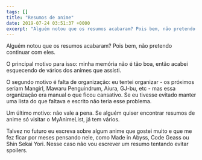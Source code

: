 ```yaml
---
tags: []
title: "Resumos de anime"
date: 2019-07-24 03:51:37 +0000
excerpt: "Alguém notou que os resumos acabaram? Pois bem, não pretendo continuar com eles.  O principal motivo para isso: minha memória não é tão..."
---
```


Alguém notou que os resumos acabaram? Pois bem, não pretendo continuar com eles.

O principal motivo para isso: minha memória não é tão boa, então acabei esquecendo de vários dos animes que assisti.

O segundo motivo é falta de organização: eu tentei organizar - os próximos seriam Mangirl, Mawaru Penguindrum, Aiura, GJ-bu, etc - mas essa organização era manual o que ficou cansativo. Se eu tivesse evitado manter uma lista do que faltava e escrito não teria esse problema.

Um último motivo: não vale a pena. Se alguém quiser encontrar resumos de anime só visitar o MyAnimeList, já tem vários.

Talvez no futuro eu escreva sobre algum anime que gostei muito e que me fez ficar por meses pensando nele, como Made in Abyss, Code Geass ou Shin Sekai Yori. Nesse caso não vou escrever um resumo tentando evitar spoilers.